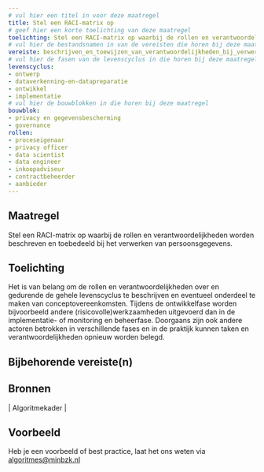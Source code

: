 ```yaml
---
# vul hier een titel in voor deze maatregel
title: Stel een RACI-matrix op
# geef hier een korte toelichting van deze maatregel
toelichting: Stel een RACI-matrix op waarbij de rollen en verantwoordelijkheden worden beschreven en toebedeeld bij het verwerken van persoonsgegevens
# vul hier de bestandsnamen in van de vereisten die horen bij deze maatregel
vereiste: beschrijven_en_toewijzen_van_verantwoordelijkheden_bij_verwerking_persoonsgegevens
# vul hier de fasen van de levenscyclus in die horen bij deze maatregel
levenscyclus: 
- ontwerp
- dataverkenning-en-datapreparatie
- ontwikkel
- implementatie
# vul hier de bouwblokken in die horen bij deze maatregel
bouwblok:
- privacy en gegevensbescherming
- governance
rollen:
- proceseigenaar
- privacy officer
- data scientist
- data engineer
- inkoopadviseur
- contractbeheerder
- aanbieder
---
```


<!-- Let op! onderstaande regel met 'tags' niet weghalen! Deze maakt automatisch de knopjes op basis van de metadata  -->
<!-- tags -->

## Maatregel
<!-- Vul hier een omschrijving in van wat deze maatregel inhoudt. -->
Stel een RACI-matrix op waarbij de rollen en verantwoordelijkheden worden beschreven en toebedeeld bij het verwerken van persoonsgegevens.

## Toelichting 
<!-- Geef hier een toelichting van deze maatregel -->
Het is van belang om de rollen en verantwoordelijkheden over en gedurende de gehele levenscyclus te beschrijven en eventueel onderdeel te maken van conceptovereenkomsten. Tijdens de ontwikkelfase worden bijvoorbeeld andere (risicovolle)werkzaamheden uitgevoerd dan in de implementatie- of monitoring en beheerfase. Doorgaans zijn ook andere actoren betrokken in verschillende fases en in de praktijk kunnen taken en verantwoordelijkheden opnieuw worden belegd. 

## Bijbehorende vereiste(n)
<!-- Hier volgt een lijst met vereisten op basis van de in de metadata ingevulde vereiste -->

<!-- Let op! onderstaande regel met 'list_vereisten_on_maatregelen_page' niet weghalen! Deze maakt automatisch een lijst van bijbehorende verseisten op basis van de metadata  -->
<!-- list_vereisten_on_maatregelen_page -->

## Bronnen 
<!-- Vul hier de relevante bronnen in voor deze maatregel -->

| Algoritmekader |

       

## Voorbeeld
<!-- Voeg hier een voorbeeld toe, door er bijvoorbeeld naar te verwijzen -->

Heb je een voorbeeld of best practice, laat het ons weten via [algoritmes@minbzk.nl](mailto:algoritmes@minbzk.nl)

